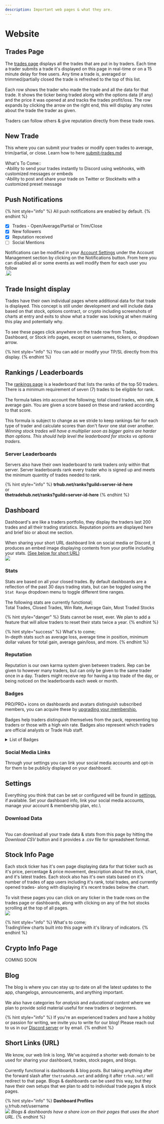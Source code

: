 ```yaml
---
description: Important web pages & what they are.
---
```


# Website

## Trades Page

The [trades page](https://trhub.net/trades) displays all the trades that are put in by traders. Each time a trader submits a trade it's displayed on this page in real-time or on a 15 minute delay for free users. Any time a trade is, averaged or trimmed/partially closed the trade is refreshed to the top of this list.\
\
Each row shows the trader who made the trade and all the data for that trade. It shows the ticker being traded along with the options data (if any) and the price it was opened at and tracks the trades profit/loss. The row expands by clicking the arrow on the right end, this will display any notes about the trade the trader as given.\
\
Traders can follow others & give reputation directly from these trade rows.

## New Trade

This where you can submit your trades or modify open trades to average, trim/partial, or close. Learn how to here [submit-trades.md](../submit-trades-from-browser/submit-trades.md "mention")\
\
What's To Come::\
\-Ability to send your trades instantly to Discord using webhooks, with customized messages or embeds\
\-Ability to post and share your trade on Twitter or Stocktwits with a customized preset message

## Push Notifications

{% hint style="info" %}
All push notifications are enabled by default.
{% endhint %}

* [x] Trades - Open/Average/Partial or Trim/Close
* [x] New followers
* [x] Reputation received
* [ ] Social Mentions

Notifications can be modified in your [Account Settings](https://thetradehub.net/settings) under the Account Management section by clicking on the Notifications button. From here you can disabled all or some events as well modify them for each user you follow\
.![](<../.gitbook/assets/image (178).png>)

## Trade Insight display

Trades have their own individual pages where additional data for that trade is displayed. This concept is still under development and will include data based on that stock, options contract, or crypto including screenshots of charts at entry and exits to show what a trader was looking at when making this play and potentially why.\
\
To see these pages click anywhere on the trade row from Trades, Dashboard, or Stock info pages, except on usernames, tickers, or dropdown arrow.\
<img src="../.gitbook/assets/image (39).png" alt="" data-size="line">\
<img src="../.gitbook/assets/image (4).png" alt="" data-size="original">

{% hint style="info" %}
You can add or modify your TP/SL directly from this display.
{% endhint %}

## Rankings / Leaderboards

The [rankings page](https://trhub.net/ranks) is a leaderboard that lists the ranks of the top 50 traders. There is a minimum requirement of seven (7) trades to be eligible for rank.\
\
The formula takes into account the following; total closed trades, win rate, & average gain. You are given a score based on these and ranked according to that score.\
\
This formula is subject to change as we stride to keep rankings fair for each type of trader and calculate scores than don't favor one stat over another.\
_Winning stock trades will have a multiplier soon as bigger gains are harder than options. This should help level the leaderboard for stocks vs options traders._

### Server Leaderboards

Servers also have their own leaderboard to rank traders only within that server. Server leaderboards rank every trader who is signed up and meets the minimum quantity of trades needed to rank.

{% hint style="info" %}
**trhub.net/ranks?guild=server-id-here**\
or\
**thetradehub.net/ranks?guild=server-id-here**
{% endhint %}

## Dashboard

Dashboard's are like a traders portfolio, they display the traders last 200 trades and all their trading statistics. Reputation points are displayed here and brief bio or about me section.\
\
When sharing your short URL dashboard link on social media or Discord, it produces an embed image displaying contents from your profile including your stats. [(See below for short URL)](website.md#undefined)\
![](<../.gitbook/assets/image (34).png>)

### Stats

Stats are based on all your closed trades. By default dashboards are a reflection of the past 30 days trading stats, but can be toggled using the `Stat Range` dropdown menu to toggle different time ranges.\
\
The following stats are currently functional;\
Total Trades, Closed Trades, Win Rate, Average Gain, Most Traded Stocks

{% hint style="danger" %}
Stats cannot be reset, ever. We plan to add a feature that will allow traders to reset their stats twice a year.
{% endhint %}

{% hint style="success" %}
What's to come;\
In-depth stats such as average loss, average time in position, minimum dollar values for total gain, average gain/loss, and more.
{% endhint %}

### Reputation

Reputation is our own karma system given between traders. Rep can be given to however many traders, but can only be given to the same trader once in a day. Traders might receive rep for having a top trade of the day, or being noticed on the leaderboards each week or month.

### Badges

PRO/PRO+ icons on dashboards and avatars distinguish subscribed members, you can acquire these by [upgrading your membership.](https://trhub.net/pro)\
\
Badges help traders distinguish themselves from the pack, representing top traders or those with a high win rate. Badges also represent which traders are official analysts or Trade Hub staff.

<details>

<summary>List of Badges</summary>

Top Trader - Ranked top 10 on all-time or 30 day leaderboards

High Win Rate - 80% or higher win rate

Tier 1-4 - Measure of a traders length of time and contributions in the Discord server

ELITE Analyst - An official Trade Hub analyst, we back their trades are of quality

Analyst - Prospects for ELITE & guest analysts

Developer - App developer for Trade Hub. You may see bizarre trades, likely for testing.

Staff - Official Trade Hub staff or support team

Founder - The only two with full administrator

</details>

### Social Media Links

Through your settings you can link your social media accounts and opt-in for them to be publicly displayed on your dashboard.

## Settings

Everything you think that can be set or configured will be found in [settings](https://thetradehub.net/settings), if available. Set your dashboard info, link your social media accounts, manage your account & membership plan, etc.\


### Download Data

\
You can download all your trade data & stats from this page by hitting the _Download CSV_ button and it provides a .csv file for spreadsheet format.

## Stock Info Page

Each stock ticker has it's own page displaying data for that ticker such as it's price, percentage & price movement, description about the stock, chart, and it's latest trades. Each stock also has it's own stats based on it's number of trades of app users including it's rank, total trades, and currently opened trades- along with displaying it's recent trades below the chart.\
\
To visit these pages you can click on any ticker in the trade rows on the trades page or dashboards, along with clicking on any of the hot stocks scrolling at the top of all pages.\
![](<../.gitbook/assets/image (64).png>)

{% hint style="info" %}
What's to come;\
TradingView charts built into this page with it's library of indicators.
{% endhint %}

## Crypto Info Page

COMING SOON

## Blog

The blog is where you can stay up to date on all the latest updates to the app, changelogs, announcements, and anything important.\
\
We also have categories for _analysis_ and _educational content_ where we plan to provide solid material useful for new traders or beginners.&#x20;

{% hint style="info" %}
If you're an experienced traders and have a hobby or passion for writing, we invite you to write for our blog! Please reach out to us in our [Discord server](https://trhub.net/discord) or by email.
{% endhint %}

## Short Links (URL)

We know, our web link is long. We've acquired a shorter web domain to be used for sharing your dashboard, trades, stock pages, and blogs.\
\
Currently functional is dashboards & blog posts. But taking anything after the forward slash after `thetradehub.net` and adding it after `trhub.net/` will redirect to that page. Blogs & dashboards can be used this way, but they have their own setups that we plan to add to individual trade pages & stock pages.

{% hint style="info" %}
**Dashboard Profiles**\
u.trhub.net/username\
![](<../.gitbook/assets/image (33).png>) _Blogs & dashboards have a share icon on their pages that uses the short URL._
{% endhint %}
